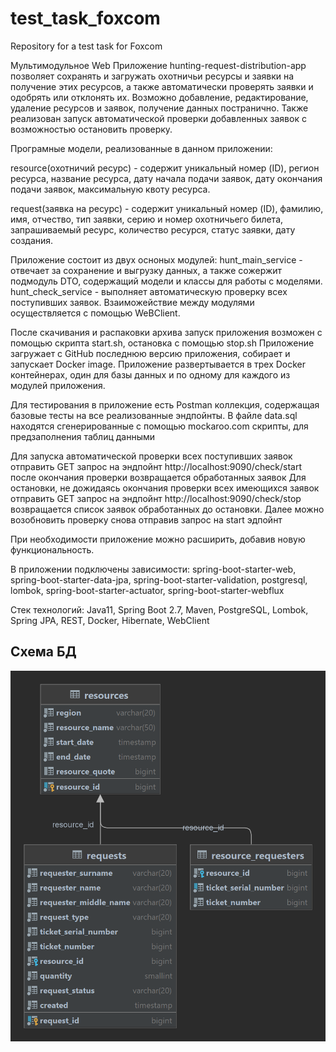 # test_task_foxcom
Repository for a test task for Foxcom

Мультимодульное Web Приложение hunting-request-distribution-app позволяет сохранять и загружать охотничьи ресурсы и заявки на получение этих ресурсов, а также автоматически проверять заявки и одобрять или отклонять их.
Возможно добавление, редактирование, удаление ресурсов и заявок, получение данных постранично. Также реализован запуск автоматической проверки добавленных заявок с возможностью остановить проверку.

Програмные модели, реализованные в данном приложении:

resource(охотничий ресурс) - содержит уникальный номер (ID), регион ресурса, название ресурса, дату начала подачи заявок, дату окончания подачи заявок, максимальную квоту ресурса.

request(заявка на ресурс) - содержит уникальный номер (ID), фамилию, имя, отчество, тип заявки, серию и номер охотничьего билета, запрашиваемый ресурс, количество ресурся, статус заявки, дату создания.


Приложение состоит из двух осноных модулей:
hunt_main_service - отвечает за сохранение и выгрузку данных, а также сожержит подмодуль DTO, содержащий модели и классы для работы с моделями.
hunt_check_service - выполняет автоматическую проверку всех поступивших заявок.
Взаиможействие между модулями осуществляется с помощью WeBClient.


После скачивания и распаковки архива запуск приложения возможен с помощью скрипта start.sh, остановка с помощью stop.sh Приложение загружает с GitHub последнюю версию приложения, собирает и запускает Docker image.
Приложение развертывается в трех Docker контейнерах, один для базы данных и по одному для каждого из модулей приложения.


Для тестирования в приложение есть Postman коллекция, содержащая базовые тесты на все реализованные эндпойнты.
В файле data.sql находятся сгенерированные с помощью mockaroo.com скрипты, для предзаполнения таблиц данными

Для запуска автоматической проверки всех поступивших заявок отправить GET запрос на эндпойнт http://localhost:9090/check/start после окончания проверки возвращается обработанных заявок
Для остановки, не дожидаясь окончания проверки всех имеющихся заявок отправить GET запрос на эндпойнт http://localhost:9090/check/stop возвращается список заявок обработанных до остановки. Далее можно возобновить проверку снова отправив запрос на start эдпойнт

При необходимости приложение можно расширить, добавив новую функциональность.



В приложении подключены зависимости: spring-boot-starter-web, spring-boot-starter-data-jpa, spring-boot-starter-validation, postgresql, lombok, spring-boot-starter-actuator,
spring-boot-starter-webflux



Стек технологий: Java11, Spring Boot 2.7, Maven, PostgreSQL, Lombok, Spring JPA, REST, Docker, Hibernate, WebClient


## Схема БД

![plot](hunt_main_service/server/src/main/resources/requests.png)




